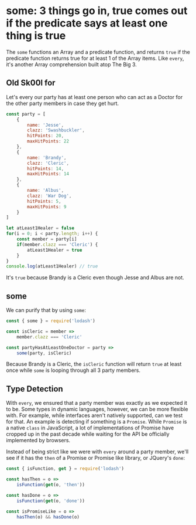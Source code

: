 # some: 3 things go in, true comes out if the predicate says at least one thing is true

The `some` functions an Array and a predicate function, and returns `true` if the predicate function returns true for at least 1 of the Array items. Like `every`, it's another Array comprehension built atop The Big 3.

## Old Sk00l for

Let's every our party has at least one person who can act as a Doctor for the other party members in case they get hurt.


```javascript
const party = [
    {
        name: 'Jesse',
        clazz: 'Swashbuckler',
        hitPoints: 20,
        maxHitPoints: 22
    },
    {
        name: 'Brandy',
        clazz: 'Cleric',
        hitPoints: 14,
        maxHitPoints: 14
    },
    {
        name: 'Albus',
        clazz: 'War Dog',
        hitPoints: 5,
        maxHitPoints: 9
    }
]

let atLeast1Healer = false
for(i = 0; i < party.length; i++) {
    const member = party[i]
    if(member.clazz === 'Cleric') {
        atLeast1Healer = true
    }
}
console.log(atLeast1Healer) // true
```

It's `true` because Brandy is a Cleric even though Jesse and Albus are not.

## some

We can purify that by using `some`:

```javascript
const { some } = require('lodash')

const isCleric = member =>
    member.clazz === 'Cleric'

const partyHasAtLeastOneDoctor = party =>
    some(party, isCleric)
```

Because Brandy is a Cleric, the `isCleric` function will return `true` at least once while `some` is looping through all 3 party members.

## Type Detection

With `every`, we ensured that a party member was exactly as we expected it to be. Some types in dynamic languages, however, we can be more flexible with. For example, while interfaces aren't natively supported, can we test for that. An example is detecting if something is a `Promise`. While `Promise` is a native `class` in JavaScript, a lot of implementations of Promise have cropped up in the past decade while waiting for the API be officially implemented by browsers.

Instead of being strict like we were with `every` around a party member, we'll see if it has the `then` of a Promise or Promise like library, or JQuery's `done`:

```javascript
const { isFunction, get } = require('lodash')

const hasThen = o =>
    isFunction(get(o, 'then'))

const hasDone = o =>
    isFunction(get(o, 'done'))

const isPromiseLike = o =>
    hasThen(o) && hasDone(o)


